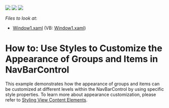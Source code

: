 <!-- default badges list -->
![](https://img.shields.io/endpoint?url=https://codecentral.devexpress.com/api/v1/VersionRange/128655030/12.1.5%2B)
[![](https://img.shields.io/badge/Open_in_DevExpress_Support_Center-FF7200?style=flat-square&logo=DevExpress&logoColor=white)](https://supportcenter.devexpress.com/ticket/details/E1701)
[![](https://img.shields.io/badge/📖_How_to_use_DevExpress_Examples-e9f6fc?style=flat-square)](https://docs.devexpress.com/GeneralInformation/403183)
<!-- default badges end -->
<!-- default file list -->
*Files to look at*:

* [Window1.xaml](./CS/VisualStylesOfGroupsAndItems/Window1.xaml) (VB: [Window1.xaml](./VB/VisualStylesOfGroupsAndItems/Window1.xaml))
<!-- default file list end -->
# How to: Use Styles to Customize the Appearance of Groups and Items in NavBarControl


<p>This example demonstrates how the appearance of groups and items can be customized at different levels within the NavBarControl by using specific style properties. To learn more about appearance customization, please refer to <a href="https://documentation.devexpress.com/#WPF/CustomDocument6658">Styling View Content Elements</a>.</p>

<br/>


